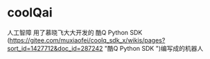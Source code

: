 # coolQai
人工智障
用了慕晓飞大大开发的 酷Q Python SDK (https://gitee.com/muxiaofei/coolq_sdk_x/wikis/pages?sort_id=1427712&doc_id=287242 "酷Q Python SDK ")编写成的机器人
